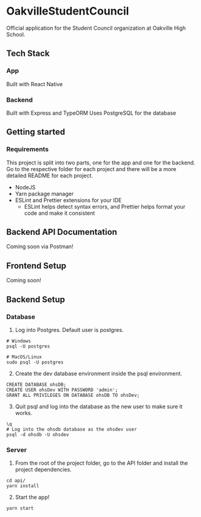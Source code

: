 # OakvilleStudentCouncil

Official application for the Student Council organization at Oakville High School.

## Tech Stack
### App
Built with React Native

### Backend
Built with Express and TypeORM
Uses PostgreSQL for the database

## Getting started
### Requirements

This project is split into two parts, one for the app and one for the backend. Go to the respective folder for each project and there will be a more detailed README for each project.

* NodeJS
* Yarn package manager
* ESLint and Prettier extensions for your IDE
  * ESLint helps detect syntax errors, and Prettier helps format your code and make it consistent

## Backend API Documentation

Coming soon via Postman!


## Frontend Setup

Coming soon!

## Backend Setup

### Database

1. Log into Postgres. Default user is postgres.

```
# Windows
psql -U postgres

# MacOS/Linux
sudo psql -U postgres
```

2. Create the dev database environment inside the psql environment.

```
CREATE DATABASE ohsDB;
CREATE USER ohsDev WITH PASSWORD 'admin';
GRANT ALL PRIVILEGES ON DATABASE ohsDB TO ohsDev;
```

3. Quit psql and log into the database as the new user to make sure it works.
```
\q
# Log into the ohsdb database as the ohsdev user
psql -d ohsdb -U ohsdev
```

### Server

1. From the root of the project folder, go to the API folder and install the project dependencies.
```
cd api/
yarn install
```

2. Start the app!
```
yarn start
```

